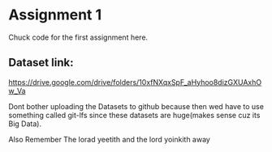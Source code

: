 # Assignment 1
Chuck code for the first assignment here. 

## Dataset link:
https://drive.google.com/drive/folders/10xfNXqxSpF_aHyhoo8dizGXUAxhOw_Va

Dont bother uploading the Datasets to github because then wed have to use something called git-lfs since these datasets are huge(makes sense cuz its Big Data).

Also Remember 
The lorad yeetith and the lord yoinkith away